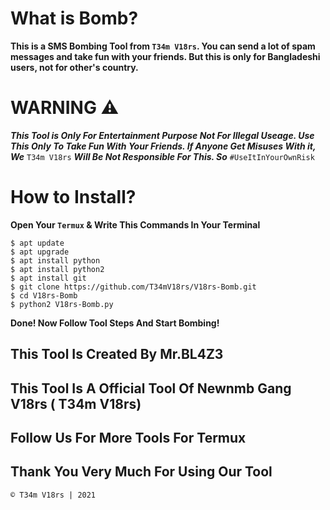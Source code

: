 # What is Bomb?
**This is a SMS Bombing Tool from  `T34m V18rs`. You can send a lot of spam messages and take fun with your friends. But this is only for Bangladeshi users, not for other's country.**

# WARNING ⚠️
***This Tool is Only For Entertainment Purpose Not For Illegal Useage. Use This Only To Take Fun With Your Friends. If Anyone Get Misuses With it, We*** `T34m V18rs` ***Will Be Not Responsible For This. So*** `#UseItInYourOwnRisk` 

# How to Install?

**Open Your `Termux` & Write This Commands In Your Terminal**
```
$ apt update 
$ apt upgrade
$ apt install python
$ apt install python2
$ apt install git
$ git clone https://github.com/T34mV18rs/V18rs-Bomb.git
$ cd V18rs-Bomb
$ python2 V18rs-Bomb.py
```
**Done! Now Follow Tool Steps And Start Bombing!**

## This Tool Is Created By Mr.BL4Z3
## This Tool Is A Official Tool Of Newnmb Gang V18rs ( T34m V18rs)
## Follow Us For More Tools For Termux
## Thank You Very Much For Using Our Tool

```© T34m V18rs | 2021 ```
